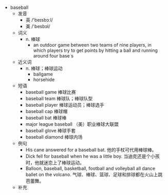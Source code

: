 - baseball
  - 发音
    - 英 /'beɪsbɔːl/
    - 美 /'besbɔl/
  - 词义
    - n. 棒球
      - an outdoor game between two teams of nine players, in which players try to get points by hitting a ball and running around four  base s 
  - 近义词
    - n. 棒球；棒球运动
      - ballgame
      - horsehide
  - 短语
    - baseball game 棒球比赛
    - baseball team 棒球队；棒球队型
    - baseball player 棒球运动员；棒球选手
    - baseball cap 棒球帽
    - baseball bat 棒球棒
    - major league baseball （美）职业棒球大联盟
    - baseball glove 棒球手套
    - baseball diamond 棒球内场
  - 例句
    - His cane answered for a baseball bat. 他的手杖可代用棒球棒。
    - Dick fell for baseball when he was a little boy. 当迪克还是个小孩时，他就迷恋上了棒球运动。
    - Balloon, baseball, basketball, football and volleyball all dance  ballet on the  volcano. 气球、棒球、篮球、足球和排球都在火山上跳芭蕾舞。
  - 补充